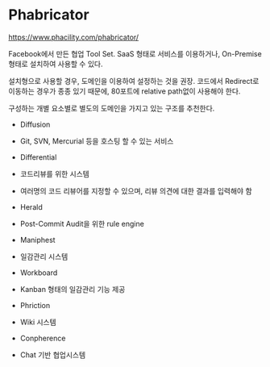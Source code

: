# Phabricator

https://www.phacility.com/phabricator/

Facebook에서 만든 협업 Tool Set.
SaaS 형태로 서비스를 이용하거나, On-Premise 형태로 설치하여 사용할 수 있다.

설치형으로 사용할 경우, 도메인을 이용하여 설정하는 것을 권장.
코드에서 Redirect로 이동하는 경우가 종종 있기 때문에, 80포트에 relative path없이 사용해야 한다.

구성하는 개별 요소별로 별도의 도메인을 가지고 있는 구조를 추천한다.


* Diffusion
 * Git, SVN, Mercurial 등을 호스팅 할 수 있는 서비스
 
* Differential
 * 코드리뷰를 위한 시스템
 * 여러명의 코드 리뷰어를 지정할 수 있으며, 리뷰 의견에 대한 결과를 입력해야 함
 
* Herald
 * Post-Commit Audit을 위한 rule engine
 
* Maniphest
 * 일감관리 시스템
  
* Workboard
 * Kanban 형태의 일감관리 기능 제공
  
* Phriction
 * Wiki 시스템
  
* Conpherence
 * Chat 기반 협업시스템

